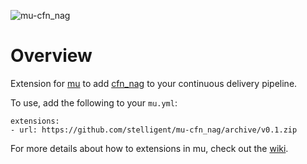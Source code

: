 ![mu-cfn_nag](https://github.com/stelligent/mu-cfn_nag/mu-cfn_nag.png)

# Overview

Extension for [mu](https://github.com/stelligent/mu) to add [cfn_nag](https://github.com/stelligent/cfn_nag) to your continuous delivery pipeline.

To use, add the following to your `mu.yml`:

```
extensions:
- url: https://github.com/stelligent/mu-cfn_nag/archive/v0.1.zip
```

For more details about how to extensions in mu, check out the [wiki](https://github.com/stelligent/mu/wiki/Custom-CloudFormation#extensions).
